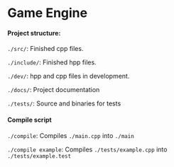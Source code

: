 # Game Engine

#### Project structure:

`./src/`: Finished cpp files.

`./include/`: Finished hpp files.

`./dev/`: hpp and cpp files in development.

`./docs/`: Project documentation

`./tests/`: Source and binaries for tests

#### Compile script

`./compile`: Compiles `./main.cpp` into `./main`

`./compile example`: Compiles `./tests/example.cpp` into `./tests/example.test`

